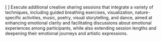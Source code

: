 [ ] Execute additional creative sharing sessions that integrate a variety of techniques, including guided breathing exercises, visualization, nature-specific activities, music, poetry, visual storytelling, and dance, aimed at enhancing emotional clarity and facilitating discussions about emotional experiences among participants, while also extending session lengths and deepening their emotional journeys and artistic expressions.